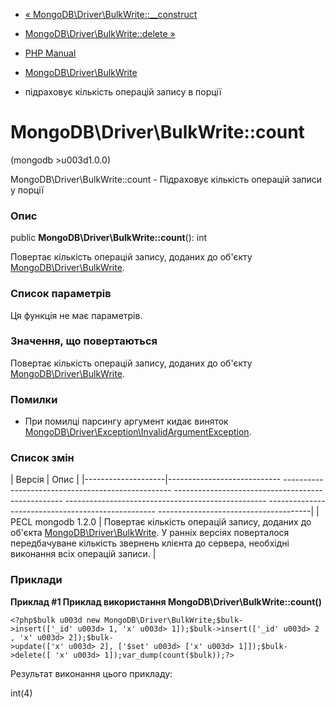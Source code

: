 - [«
MongoDB\Driver\BulkWrite::\_\_construct](mongodb-driver-bulkwrite.construct.md)
- [MongoDB\Driver\BulkWrite::delete
»](mongodb-driver-bulkwrite.delete.md)

- [PHP Manual](index.md)
- [MongoDB\Driver\BulkWrite](class.mongodb-driver-bulkwrite.md)
- підраховує кількість операцій запису в порції

# MongoDB\Driver\BulkWrite::count

(mongodb \>u003d1.0.0)

MongoDB\Driver\BulkWrite::count - Підраховує кількість операцій
записи у порції

### Опис

public **MongoDB\Driver\BulkWrite::count**(): int

Повертає кількість операцій запису, доданих до об'єкту
[MongoDB\Driver\BulkWrite](class.mongodb-driver-bulkwrite.md).

### Список параметрів

Ця функція не має параметрів.

### Значення, що повертаються

Повертає кількість операцій запису, доданих до об'єкту
[MongoDB\Driver\BulkWrite](class.mongodb-driver-bulkwrite.md).

### Помилки

- При помилці парсингу аргумент кидає виняток
[MongoDB\Driver\Exception\InvalidArgumentException](class.mongodb-driver-exception-invalidargumentexception.md).

### Список змін

| Версія | Опис |
|--------------------|---------------------------- -------------------------------------------------- -------------------------------------------------- -------------------------------------------------- -------------------------------------------------- --------------------------------------|
| PECL mongodb 1.2.0 | Повертає кількість операцій запису, доданих до об'єкта [MongoDB\Driver\BulkWrite](class.mongodb-driver-bulkwrite.md). У ранніх версіях поверталося передбачуване кількість звернень клієнта до сервера, необхідні виконання всіх операцій записи. |

### Приклади

**Приклад #1 Приклад використання **MongoDB\Driver\BulkWrite::count()****

` <?php$bulk u003d new MongoDB\Driver\BulkWrite;$bulk->insert(['_id' u003d> 1, 'x' u003d> 1]);$bulk->insert(['_id' u003d> 2 , 'x' u003d> 2]);$bulk->update(['x' u003d> 2], ['$set' u003d> ['x' u003d> 1]]);$bulk->delete([ 'x' u003d> 1]);var_dump(count($bulk));?> `

Результат виконання цього прикладу:

int(4)
